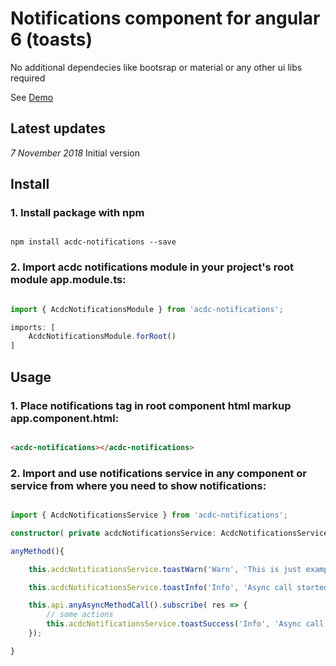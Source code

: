 
# Notifications component for angular 6 (toasts)

No additional dependecies like bootsrap or material or any other ui libs required

See [Demo](https://angular-mp2pcl.stackblitz.io)


## Latest updates

*7 November 2018* Initial version
<br/>


## Install

### 1. Install package with npm
```npm

npm install acdc-notifications --save

```

### 2. Import acdc notifications module in your project's root module app.module.ts:
```ts

import { AcdcNotificationsModule } from 'acdc-notifications';

imports: [
    AcdcNotificationsModule.forRoot()
]

```


## Usage

### 1. Place notifications tag in root component html markup app.component.html:
```html

<acdc-notifications></acdc-notifications>

```

### 2. Import and use notifications service in any component or service from where you need to show notifications:
```ts

import { AcdcNotificationsService } from 'acdc-notifications';

constructor( private acdcNotificationsService: AcdcNotificationsService ) {}

anyMethod(){

	this.acdcNotificationsService.toastWarn('Warn', 'This is just example.');

	this.acdcNotificationsService.toastInfo('Info', 'Async call started.', 3000);

	this.api.anyAsyncMethodCall().subscribe( res => {
		// some actions
		this.acdcNotificationsService.toastSuccess('Info', 'Async call ended.', 5000);
	});

}

```